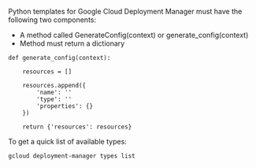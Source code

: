 Python templates for Google Cloud Deployment Manager must have the following two components:

* A method called GenerateConfig(context) or generate_config(context)
* Method must return a dictionary

```
def generate_config(context):

    resources = []

    resources.append({
        'name': ''
        'type': ''
        'properties': {}
    })

    return {'resources': resources}

```

To get a quick list of available types:

`gcloud deployment-manager types list`
